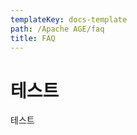 ```yaml
---
templateKey: docs-template
path: /Apache AGE/faq
title: FAQ
---
```


<div class="설명">

# 테스트
테스트

</div>